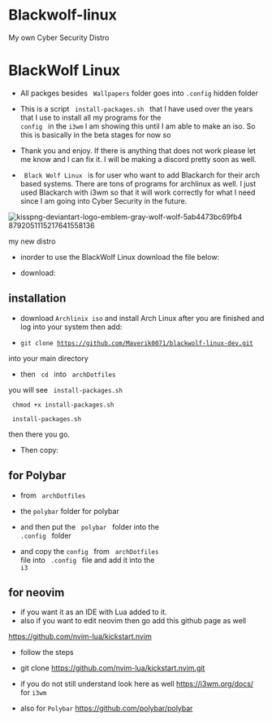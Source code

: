 # Blackwolf-linux
My own Cyber Security Distro

# BlackWolf Linux
- All packges besides <code> Wallpapers</code> folder goes into <code>.config</code> hidden folder
- This is a script <code> install-packages.sh </code> that I have used over the years that I use to install all my programs for the <code> config </code> in the <code>i3wm</code> 
I am showing this until I am able to make an iso. So this is basically in the beta stages for now so

- Thank you and enjoy.  If there is anything that does not work please let me know and I can fix it.  I will be making a discord pretty soon as well.  

- <code> Black Wolf Linux </code> is for user who want to add Blackarch for their arch based systems.  There are tons of programs for archlinux as well.  I just used Blackarch with i3wm so that it will work correctly for what I need since I am going into Cyber Security in the future.  

![kisspng-deviantart-logo-emblem-gray-wolf-wolf-5ab4473bc69fb4 8792051115217641558136](https://user-images.githubusercontent.com/55121581/219499293-85581387-b03c-49a8-91a1-af050540fab9.png)

my new distro

*  inorder to use the BlackWolf Linux download the file below:

*  download: 

## installation 

* download <code>Archlinix iso</code> and install Arch Linux
after you are finished and log into your system then add: 

- <code>git clone https://github.com/Maverik0071/blackwolf-linux-dev.git</code> 

into your main directory

* then
<code> cd </code> into <code> archDotfiles </code>

you will see <code> install-packages.sh </code>

<code> chmod +x install-packages.sh </code>

<code> install-packages.sh </code>

then there you go.

* Then copy:

## for Polybar
- from <code> archDotfiles </code>
- the <code>polybar</code> folder for polybar 

- and then put the <code> polybar </code> folder into the <code> .config </code> folder


-  and copy the <code>config </code> from <code> archDotfiles </code> file into <code> .config </code> file and add it into the <code> i3 </code>
  
## for neovim
- if you want it as an IDE with Lua added to it.  
-  also if you want to edit neovim then go add this github page as well

https://github.com/nvim-lua/kickstart.nvim

- follow the steps
- </code> git clone https://github.com/nvim-lua/kickstart.nvim.git </code>

- if you do not still understand look here as well https://i3wm.org/docs/  for <code>i3wm</code>
- also for <code>Polybar</code> https://github.com/polybar/polybar
